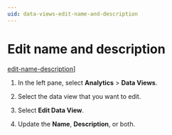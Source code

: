 ```yaml
---
uid: data-views-edit-name-and-description
---
```


# Edit name and description

[edit-name-description](_includes/edit-name-description.md)]

1. In the left pane, select **Analytics** > **Data Views**.

1. Select the data view that you want to edit.

1. Select **Edit Data View**.

1. Update the **Name**, **Description**, or both.